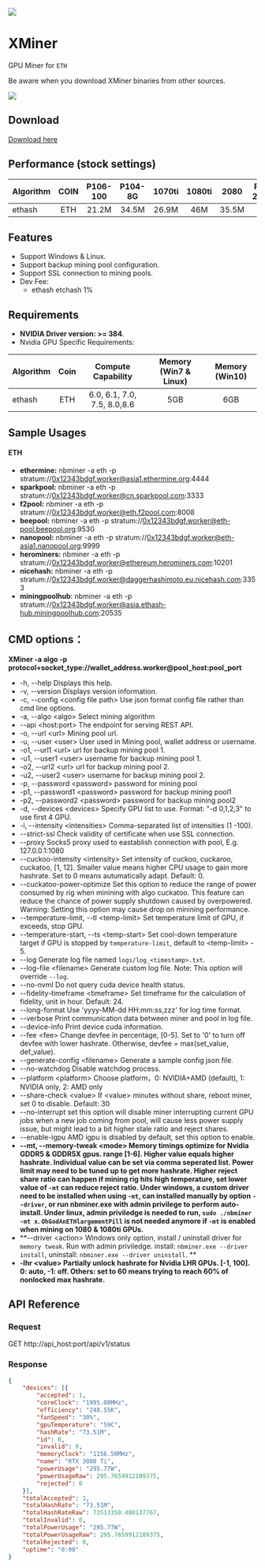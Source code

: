 ![](/logo.png)

# XMiner

GPU Miner for `ETH`

Be aware when you download XMiner binaries from other sources.

![](https://s3.bmp.ovh/imgs/2021/11/c61dfe8c85e72d04.png)

## Download

[Download here](https://github.com/XMinerTech/XMiner/releases)

## Performance (stock settings)

| Algorithm             |  COIN   |  P106-100  |  P104-8G   |   1070ti   |  1080ti  |   2080   | RX580 2048sp |
| :--------------- | :-----: | :--------: | :--------: | :--------: | :------: | :------: | :----------: |
| ethash           |   ETH   |   21.2M   |   34.5M    |   26.9M    |   46M    |  35.5M   |     24M      |

## Features

* Support Windows & Linux.
* Support backup mining pool configuration.
* Support SSL connection to mining pools.
* Dev Fee: 
  * ethash etchash 1%

## Requirements

- **NVIDIA Driver version: >= 384**.
- Nvidia GPU Specific Requirements:

| Algorithm        |  Coin   | Compute Capability | Memory (Win7 & Linux) | Memory (Win10) |
| :--------------- | :-----: | :----------------: | :-------------------: | :------------: |
| ethash           |   ETH   | 6.0, 6.1, 7.0, 7.5, 8.0,8.6 |          5GB          |      6GB      |

## Sample Usages

#### ETH

- **ethermine:** nbminer -a eth -p stratum://0x12343bdgf.worker@asia1.ethermine.org:4444
- **sparkpool:** nbminer -a eth -p stratum://0x12343bdgf.worker@cn.sparkpool.com:3333
- **f2pool:** nbminer -a eth -p stratum://0x12343bdgf.worker@eth.f2pool.com:8008
- **beepool:** nbminer -a eth -p stratum://0x12343bdgf.worker@eth-pool.beepool.org:9530
- **nanopool:** nbminer -a eth -p stratum://0x12343bdgf.worker@eth-asia1.nanopool.org:9999
- **herominers:** nbminer -a eth -p stratum://0x12343bdgf.worker@ethereum.herominers.com:10201
- **nicehash:** nbminer -a eth -p stratum://0x12343bdgf.worker@daggerhashimoto.eu.nicehash.com:3353
- **miningpoolhub**: nbminer -a eth -p stratum://0x12343bdgf.worker@asia.ethash-hub.miningpoolhub.com:20535

## CMD options：

**XMiner -a algo -p protocol+socket_type://wallet_address.worker@pool_host:pool_port**

  * -h, --help    Displays this help.
  * -v, --version    Displays version information.
  * -c, --config \<config file path>    Use json format config file rather than cmd line options.
  * -a, --algo \<algo>    Select mining algorithm
  * --api  \<host:port>    The endpoint for serving REST API.
  * -o, --url \<url>    Mining pool url.
  * -u, --user \<user>    User used in Mining pool, wallet address or username.
  * -o1, --url1 \<url> url for backup mining pool 1.
  * -u1, --user1 \<user> username for backup mining pool 1.
  * -o2, --url2 \<url> url for backup mining pool 2.
* -u2, --user2 \<user> username for backup mining pool 2.
* -p,  --password \<password>  password for mining pool
* -p1,  --password1 \<password>  password for backup mining pool1
* -p2,  --password2 \<password>  password for backup mining pool2
* -d, --devices \<devices>    Specify GPU list to use. Format: "-d 0,1,2,3" to use first 4 GPU.
* -i, --intensity \<intensities>    Comma-separated list of intensities (1 -100).
* --strict-ssl    Check validity of certificate when use SSL connection.
* --proxy    Socks5 proxy used to eastablish connection with pool, E.g. 127.0.0.1:1080
* --cuckoo-intensity \<intensity>    Set intensity of cuckoo, cuckaroo, cuckatoo, [1, 12]. Smaller value means higher CPU usage to gain more hashrate. Set to 0 means autumatically adapt. Default: 0.
* --cuckatoo-power-optimize    Set this option to reduce the range of power consumed by rig when minining with algo cuckatoo. This feature can reduce the chance of power supply shutdown caused by overpowered. Warning: Setting this option may cause drop on minining performance.
* --temperature-limit, --tl \<temp-limit>    Set temperature limit of GPU, if exceeds, stop GPU.
* --temperature-start, --ts \<temp-start>    Set cool-down temperature target if GPU is stopped by `temperature-limit`, default to \<temp-limit> - 5.
* --log    Generate log file named `logs/log_<timestamp>.txt`.
* --log-file \<filename>    Generate custom log file. Note: This option will override `--log`.
* --no-nvml    Do not query cuda device health status.
* --fidelity-timeframe \<timeframe>    Set timeframe for the calculation of fidelity, unit in hour. Default: 24.
* --long-format    Use 'yyyy-MM-dd HH:mm:ss,zzz' for log time format.
* --verbose    Print communication data between miner and pool in log file.
* --device-info    Print device cuda information.
* --fee \<fee>    Change devfee in percentage, [0-5]. Set to '0' to turn off devfee with lower hashrate. Otherwise, devfee = max(set_value, def_value).
* --generate-config \<filename>    Generate a sample config json file.
* --no-watchdog    Disable watchdog process.
* --platform \<platform>    Choose platform，0: NVIDIA+AMD (default), 1: NVIDIA only, 2: AMD only
* --share-check \<value>    If \<value> minutes without share, reboot miner, set 0 to disable. Default: 30
* --no-interrupt    set this option will disable miner interrupting current GPU jobs when a new job coming from pool, will cause less power supply issue, but might lead to a bit higher stale ratio and reject shares.
* --enable-igpu    AMD igpu is disabled by default, set this option to enable.
* **--mt, --memory-tweak \<mode>    Memory timings optimize for Nvidia GDDR5 & GDDR5X gpus. range [1-6]. Higher value equals higher hashrate. Individual value can be set via comma seperated list. Power limit may need to be tuned up to get more hashrate. Higher reject share ratio can happen if mining rig hits high temperature, set lower value of `-mt` can reduce reject ratio. Under windows, a custom driver need to be installed when using `-mt`, can installed manually by option  `--driver`, or run nbminer.exe with admin privilege to perform auto-install. Under linux, admin priviledge is needed to run, `sudo ./nbminer -mt x`. `OhGodAnETHlargementPill` is not needed anymore if `-mt` is enabled when mining on 1080 & 1080ti GPUs.**
* **--driver \<action>    Windows only option, install / uninstall driver for `memory tweak`. Run with admin priviledge. install: `nbminer.exe --driver install`, uninstall: `nbminer.exe --driver uninstall`. **
* **-lhr \<value>    Partially unlock hashrate for Nvidia LHR GPUs. [-1, 100]. 0: auto, -1: off. Others: set to 60 means trying to reach 60% of nonlocked max hashrate.**

## API Reference

### Request

GET http://api_host:port/api/v1/status

### Response

``` json
{
	"devices": [{
		"accepted": 1,
		"coreClock": "1995.00MHz",
		"efficiency": "248.55K",
		"fanSpeed": "30%",
		"gpuTemperature": "59C",
		"hashRate": "73.51M",
		"id": 0,
		"invalid": 0,
		"memoryClock": "1156.50MHz",
		"name": "RTX 3080 Ti",
		"powerUsage": "295.77W",
		"powerUsageRaw": 295.7659912109375,
		"rejected": 0
	}],
	"totalAccepted": 1,
	"totalHashRate": "73.51M",
	"totalHashRateRaw": 73513350.400137767,
	"totalInvalid": 0,
	"totalPowerUsage": "295.77W",
	"totalPowerUsageRaw": 295.7659912109375,
	"totalRejected": 0,
	"uptime": "0:00"
}
```
